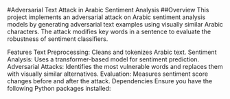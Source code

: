 #Adversarial Text Attack in Arabic Sentiment Analysis
##Overview
This project implements an adversarial attack on Arabic sentiment analysis models by generating adversarial text examples using visually similar Arabic characters. The attack modifies key words in a sentence to evaluate the robustness of sentiment classifiers.

Features
Text Preprocessing: Cleans and tokenizes Arabic text.
Sentiment Analysis: Uses a transformer-based model for sentiment prediction.
Adversarial Attacks: Identifies the most vulnerable words and replaces them with visually similar alternatives.
Evaluation: Measures sentiment score changes before and after the attack.
Dependencies
Ensure you have the following Python packages installed:
